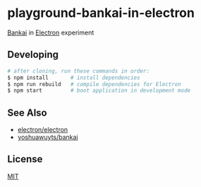 # playground-bankai-in-electron
[Bankai][bankai] in [Electron][electron] experiment

## Developing
```sh
# after cloning, run these commands in order:
$ npm install       # install dependencies
$ npm run rebuild   # compile dependencies for Electron
$ npm start         # boot application in development mode
```

## See Also
- [electron/electron][electron]
- [yoshuawuyts/bankai][bankai]

## License
[MIT](https://tldrlegal.com/license/mit-license)

[bankai]: https://github.com/yoshuawuyts/bankai
[electron]: https://github.com/electron/electron
